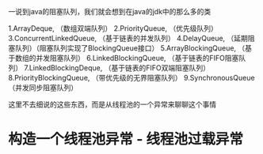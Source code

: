 一说到java的阻塞队列，我们就会想到在java的jdk中的那么多的类

1.ArrayDeque, （数组双端队列） 
2.PriorityQueue, （优先级队列） 
3.ConcurrentLinkedQueue, （基于链表的并发队列） 
4.DelayQueue, （延期阻塞队列）（阻塞队列实现了BlockingQueue接口） 
5.ArrayBlockingQueue, （基于数组的并发阻塞队列） 
6.LinkedBlockingQueue, （基于链表的FIFO阻塞队列） 
7.LinkedBlockingDeque, （基于链表的FIFO双端阻塞队列） 
8.PriorityBlockingQueue, （带优先级的无界阻塞队列） 
9.SynchronousQueue （并发同步阻塞队列）

这里不去细说的这些东西，而是从线程池的一个异常来聊聊这个事情

# 构造一个线程池异常 - 线程池过载异常

```java

```
